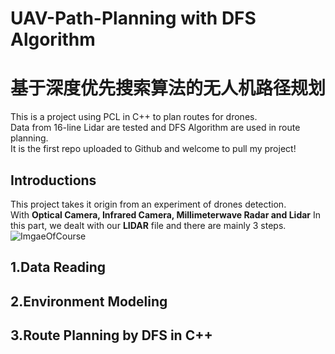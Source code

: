 # UAV-Path-Planning with DFS Algorithm
# 基于深度优先搜索算法的无人机路径规划
This is a project using PCL in C++ to plan routes for drones.  
Data from 16-line Lidar are tested and DFS Algorithm are used in route planning.  
It is the first repo uploaded to Github and welcome to pull my project!  

## Introductions
This project takes it origin from an experiment of drones detection.  
With **Optical Camera, Infrared Camera, Millimeterwave Radar and Lidar**
In this part, we dealt with our **LIDAR** file and there are mainly 3 steps.
![ImgaeOfCourse](https://github.com/nmq45698/UAV-Path-Planning-/blob/main/%E5%9B%BE1.png)
## 1.Data Reading

## 2.Environment Modeling

## 3.Route Planning by DFS in C++
